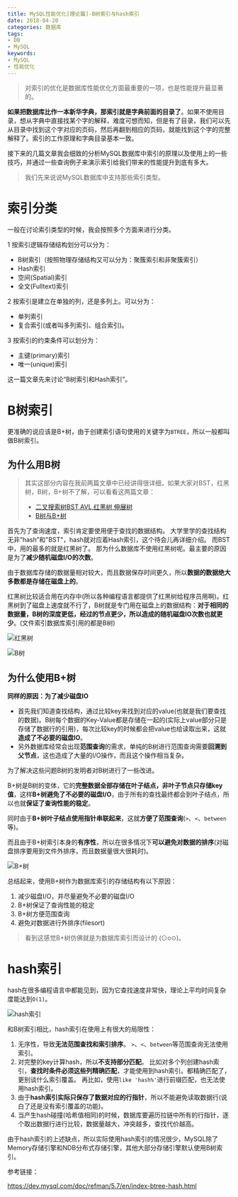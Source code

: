 ```yaml
---
title: MySQL性能优化[理论篇]-B树索引与hash索引
date: 2018-04-20
categories: 数据库
tags: 
- DB
- MySQL
keywords:
- MySQL
- 性能优化
---
```



> 对索引的优化是数据库性能优化方面最重要的一项，也是性能提升最显著的。

**如果把数据库比作一本新华字典，那索引就是字典前面的目录了**。如果不使用目录，想从字典中直接找某个字的解释，难度可想而知，但是有了目录，我们可以先从目录中找到这个字对应的页码，然后再翻到相应的页码，就能找到这个字的完整解释了。索引的工作原理和字典目录基本一致。

接下来的几篇文章我会细致的分析MySQL数据库中索引的原理以及使用上的一些技巧，并通过一些查询例子来演示索引给我们带来的性能提升到底有多大。

> 我们先来说说MySQL数据库中支持那些索引类型。

# 索引分类

一般在讨论索引类型的时候，我会按照多个方面来进行分类。

1 按索引逻辑存储结构划分可以分为：

* B树索引（按照物理存储结构又可以分为：聚簇索引和非聚簇索引）
* Hash索引
* 空间(Spatial)索引
* 全文(Fulltext)索引

2 按索引是建立在单独的列，还是多列上。可以分为：

* 单列索引
* 复合索引(或者叫多列索引、组合索引)。

3  按索引的约束条件可以划分为：

* 主键(primary)索引
* 唯一(unique)索引

这一篇文章先来讨论“B树索引和Hash索引”。

# B树索引

更准确的说应该是B+树，由于创建索引语句使用的关键字为`BTREE`，所以一般都叫做B树索引。

## 为什么用B树

> 其实这部分内容在我前两篇文章中已经讲得很详细，如果大家对BST，红黑树，B树，B+树不了解，可以看看这两篇文章：
> * [二叉搜索树BST,AVL,红黑树,伸展树](https://blog.csdn.net/holmofy/article/details/79692613)
> * [B树与B+树](https://blog.csdn.net/holmofy/article/details/79830773)

首先为了查询速度，索引肯定要使用便于查找的数据结构。
大学里学的查找结构无非“hash”和"BST"，hash就对应着Hash索引，这个待会儿再详细介绍。
而BST中，用的最多的就是红黑树了。
那为什么数据库不使用红黑树呢。最主要的原因是为了**减少随机磁盘I/O的次数**。

由于数据库存储的数据量相对较大，而且数据保存时间更久，所以**数据的数据绝大多数都是存储在磁盘上的**。

红黑树比较适合用在内存中(所以各种编程语言都提供了红黑树给程序员用啊)。红黑树到了磁盘上速度就不行了，B树就是专门用在磁盘上的数据结构：**对于相同的数据量，B树的深度更低，经过的节点更少，所以造成的随机磁盘IO次数也就更少**。(文件索引数据库索引用的都是B树)

![红黑树](http://tva1.sinaimg.cn/large/bda5cd74gy1fqic287p4eg20fq06qmxn.gif)

![B树](http://tva1.sinaimg.cn/large/bda5cd74gy1fqic4i8n8xg20eu04vmxk.gif)

## 为什么使用B+树

**同样的原因：为了减少磁盘IO**

* 首先我们知道查找结构，通过比较key来找到对应的value(也就是我们要查找的数据)。B树每个数据的Key-Value都是存储在一起的(实际上value部分只是存储了数据行的引用)，每次比较key的时候都会把value也给读取出来，这就**造成了不必要的磁盘IO**。
* 另外数据库经常会出现**范围查询**的需求，单纯的B树进行范围查询需要**回溯到父节点**，这也造成了大量的I/O操作，而且这个操作相当复杂。

为了解决这些问题B树的发明者对B树进行了一些改进。

B+树是B树的变体，它的**完整数据全部存储在叶子结点，非叶子节点只存储key值**，这样**B+树避免了不必要的磁盘I/O**，由于所有的查找最终都会到叶子结点，所以也就**保证了查询性能的稳定**。

同时由于**B+树叶子结点使用指针串联起来**，这就**方便了范围查询**(`>`、`<`、`between`等)。

而且由于B+树索引本身的**有序性**，所以在很多情况下**可以避免对数据的排序**(对磁盘排序要用到文件外排序，而且数据量很大很耗时)。

![B+树](http://tva1.sinaimg.cn/large/bda5cd74gy1ftod7o55hkj20ry0k379y.jpg)

总结起来，使用B+树作为数据库索引的存储结构有以下原因：
1. 减少磁盘I/O，并尽量避免不必要的磁盘I/O
2. B+树保证了查询性能的稳定
3. B+树方便范围查询
4. 避免对数据进行外排序(filesort)

> 看到这感觉B+树仿佛就是为数据库索引而设计的 (⊙o⊙)。

# hash索引

hash在很多编程语言中都能见到，因为它查找速度非常快，理论上平均时间复杂度能达到`O(1)`。

![hash索引](http://tva1.sinaimg.cn/large/bda5cd74gy1fqieqgqbarg20gr08hglm.jpg)



和B树索引相比，hash索引在使用上有很大的局限性：

1. 无序性，导致**无法范围查找和索引排序**。
  `>`、`<`、`between`等范围查询无法使用索引。
2. 对完整的key计算hash，所以**不支持部分匹配**。
  比如对多个列创建hash索引，**查找时条件必须这些列精确匹配**，才能使用到hash索引。都精确匹配了，更别谈什么索引覆盖。
  再比如，使用`like 'hash%'`进行前缀匹配，也无法使用hash索引。
3. 由于**hash索引实际只保存了数据对应的行指针**，所以不能避免读取数据行(说白了还是没有索引覆盖的功能)。
4. 当产生hash碰撞(哈希值相同)的时候，数据库要遍历拉链中所有的行指针，逐个取出数据行进行比较，数据量越大，冲突越多，查找代价越高。

由于hash索引的上述缺点，所以实际使用hash索引的情况很少，MySQL除了Memory存储引擎和NDB分布式存储引擎，其他大部分存储引擎默认使用B树索引。



参考链接：

https://dev.mysql.com/doc/refman/5.7/en/index-btree-hash.html
